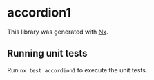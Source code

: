 # accordion1

This library was generated with [Nx](https://nx.dev).

## Running unit tests

Run `nx test accordion1` to execute the unit tests.
